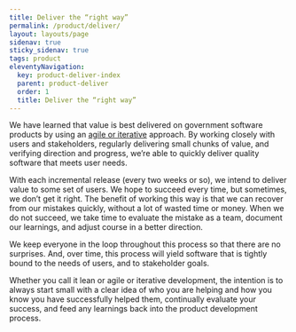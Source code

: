 ```yaml
---
title: Deliver the “right way”
permalink: /product/deliver/
layout: layouts/page
sidenav: true
sticky_sidenav: true
tags: product
eleventyNavigation:
  key: product-deliver-index
  parent: product-deliver
  order: 1
  title: Deliver the “right way”
---
```


We have learned that value is best delivered on government software products by using an [agile or iterative](https://agile.18f.gov/) approach. By working closely with users and stakeholders, regularly delivering small chunks of value, and verifying direction and progress, we’re able to quickly deliver quality software that meets user needs.

With each incremental release (every two weeks or so), we intend to deliver value to some set of users. We hope to succeed every time, but sometimes, we don’t get it right. The benefit of working this way is that we can recover from our mistakes quickly, without a lot of wasted time or money. When we do not succeed, we take time to evaluate the mistake as a team, document our learnings, and adjust course in a better direction.

We keep everyone in the loop throughout this process so that there are no surprises. And, over time, this process will yield software that is tightly bound to the needs of users, and to stakeholder goals.

Whether you call it lean or agile or iterative development, the intention is to always start small with a clear idea of who you are helping and how you know you have successfully helped them, continually evaluate your success, and feed any learnings back into the product development process.
